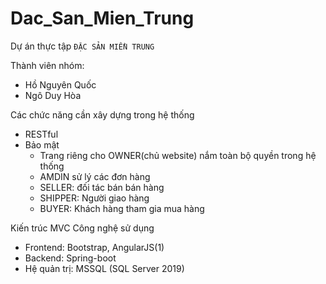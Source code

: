 # Dac_San_Mien_Trung
Dự án thực tập `ĐẶC SẢN MIỀN TRUNG`

Thành viên nhóm:
  - Hồ Nguyên Quốc
  - Ngô Duy Hòa

Các chức năng cần xây dựng trong hệ thống
  - RESTful
  - Bảo mật
    + Trang riêng cho OWNER(chủ website) nắm toàn bộ quyền trong hệ thống
    + AMDIN sử lý các đơn hàng
    + SELLER: đối tác bán bán hàng
    + SHIPPER: Người giao hàng
    + BUYER: Khách hàng tham gia mua hàng

Kiến trúc MVC
Công nghệ sử dụng
  - Frontend: Bootstrap, AngularJS(1)
  - Backend: Spring-boot
  - Hệ quản trị: MSSQL (SQL Server 2019)
